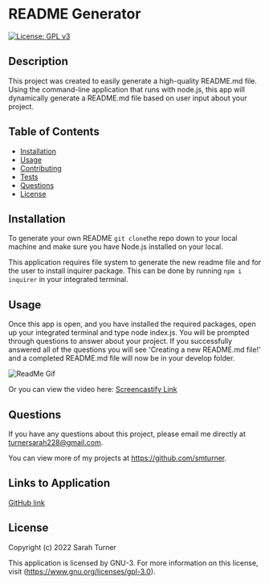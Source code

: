  # README Generator  

[![License: GPL v3](https://img.shields.io/badge/License-GPLv3-blue.svg)](https://www.gnu.org/licenses/gpl-3.0)  

## Description
This project was created to easily generate a high-quality README.md file. Using the command-line application that runs with node.js, this app will dynamically generate a README.md file based on user input about your project.   

## Table of Contents
- [Installation](#installation)
- [Usage](#usage)
- [Contributing](#contributing)
- [Tests](#tests)
- [Questions](#questions)
- [License](#license)  

## Installation
To generate your own README  `git clone`the repo down to your local machine and make sure you have Node.js installed on your local.  

This application requires file system to generate the new readme file and for the user to install inquirer package. This can be done by running `npm i inquirer` in your integrated terminal.

## Usage
Once this app is open, and you have installed the required packages, open up your integrated terminal and type node index.js. You will be prompted through questions to answer about your project. If you successfully answered all of the questions you will see 'Creating a new README.md file!' and a completed README.md file will now be in your develop folder.  

![ReadMe Gif](./develop/utils/READMEGenerator.gif)

Or you can view the video here: <a href= "https://drive.google.com/file/d/1YCMTSfqpxSXkJn-dobnXGZQzGiM1APA4/view"> Screencastify Link </a>

## Questions  
If you have any questions about this project, please email me directly at turnersarah228@gmail.com.

You can view more of my projects at https://github.com/smturner.

## Links to Application

<a href="https://github.com/smturner/readme_generator">GitHub link </a>

## License
Copyright (c) 2022 Sarah Turner

This application is licensed by GNU-3. For more information on this license, visit (https://www.gnu.org/licenses/gpl-3.0).  